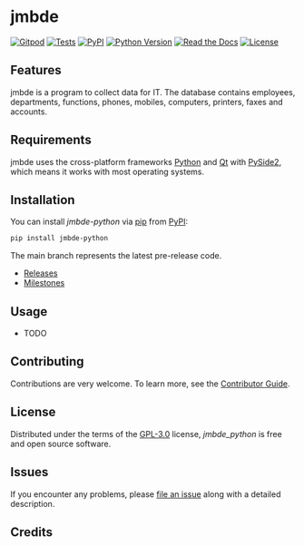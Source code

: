# jmbde

[![Gitpod](https://img.shields.io/badge/Gitpod-Ready--to--Code-blue?logo=gitpod)](https://gitpod.io/#https://github.com/jmuelbert/jmbde-python)
[![Tests](https://github.com/jmuelbert/jmbde-python/workflows/Tests/badge.svg)](https://github.com/jmuelbert/jmbde-python/actions?workflow=Tests) [![PyPI](https://img.shields.io/pypi/v/jmbde-python.svg)](https://pypi.org/project/jmbde-python/)
[![Python Version](https://img.shields.io/pypi/pyversions/jmbde-python)](https://pypi.org/project/jmbde-python) [![Read the Docs](https://readthedocs.org/projects/jmbde-python/badge/)](https://jmbde-python.readthedocs.io/)
[![License](https://img.shields.io/pypi/l/jmbde-python)](https://opensource.org/licenses/GPL-3.0)

## Features

jmbde is a program to collect data for IT. The database contains employees, departments, functions, phones, mobiles, computers, printers, faxes and accounts.

## Requirements

jmbde uses the cross-platform frameworks [Python](https://www.python.org) and [Qt](https://www.qt.io) with [PySide2](https://pypi.org/project/PySide2/), which means it works with most operating systems.

## Installation

You can install _jmbde-python_ via [pip](https://pip.pypa.io/) from [PyPI](https://pypi.org/):

```bash
pip install jmbde-python
```

The main branch represents the latest pre-release code.

- [Releases](https://github.com/jmuelbert/jmopenorders/releases)
- [Milestones](https://github.com/jmuelbert/jmopenorders/milestones)

## Usage

- TODO

## Contributing

Contributions are very welcome. To learn more, see the [Contributor Guide](CONTRIBUTING.rst).

## License

Distributed under the terms of the [GPL-3.0](http://opensource.org/licenses/GPL-3.0) license, _jmbde_python_ is free and open source software.

## Issues

If you encounter any problems, please [file an issue](https://github.com/jmuelbert/jmopenorders/issues) along with a detailed description.

## Credits
